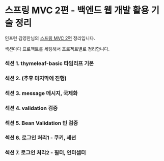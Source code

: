 # 스프링 MVC 2편 - 백엔드 웹 개발 활용 기술 정리
인프런 김영한님의 [스프링 MVC 2편](https://www.inflearn.com/course/스프링-mvc-2) 정리입니다.

섹션마다 프로젝트를 세팅해서 프로젝트별로 정리합니다.

### 섹션 1. thymeleaf-basic 타임리프 기본
### 섹션 2. (추후 마지막에 진행)
### 섹션 3. message 메시지, 국제화
### 섹션 4. validation 검증
### 섹션 5. Bean Validation 빈 검증
### 섹션 6. 로그인 처리1 - 쿠키, 세션
### 섹션 7. 로그인 처리2 - 필터, 인터셉터


